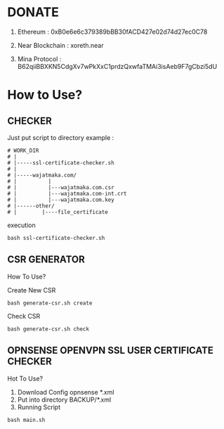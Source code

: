 # DONATE

1. Ethereum : 0xB0e6e6c379389bBB30fACD427e02d74d27ec0C78

2. Near Blockchain : xoreth.near 

3. Mina Protocol : B62qiiBBXKN5CdgXv7wPkXxC1prdzQxwfaTMAi3isAeb9F7gCbzi5dU

# How to Use?

## CHECKER
Just put script to directory 
example :

```
# WORK_DIR
# |
# |-----ssl-certificate-checker.sh
# |
# |-----wajatmaka.com/
# |          |
# |          |---wajatmaka.com.csr
# |          |---wajatmaka.com-int.crt
# |          |---wajatmaka.com.key
# |------other/
# |        |----file_certificate
```

execution
```
bash ssl-certificate-checker.sh
```


## CSR GENERATOR
How To Use?


Create New CSR
```
bash generate-csr.sh create
```

Check CSR
```
bash generate-csr.sh check
```



## OPNSENSE OPENVPN SSL USER CERTIFICATE CHECKER
Hot To Use?

1. Download Config opnsense *.xml
2. Put into directory BACKUP/*.xml
3. Running Script

```
bash main.sh
```
